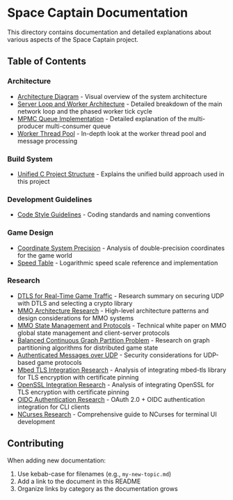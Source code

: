 # Space Captain Documentation

This directory contains documentation and detailed explanations about various aspects of the Space Captain project.

## Table of Contents

### Architecture
- [Architecture Diagram](arch.png) - Visual overview of the system architecture
- [Server Loop and Worker Architecture](main-loop.md) - Detailed breakdown of the main network loop and the phased worker tick cycle
- [MPMC Queue Implementation](mpmc-queue.md) - Detailed explanation of the multi-producer multi-consumer queue
- [Worker Thread Pool](worker-thread-pool.md) - In-depth look at the worker thread pool and message processing

### Build System
- [Unified C Project Structure](unified-c-project-structure.md) - Explains the unified build approach used in this project

### Development Guidelines
- [Code Style Guidelines](code-style.md) - Coding standards and naming conventions

### Game Design
- [Coordinate System Precision](coordinate-precision.md) - Analysis of double-precision coordinates for the game world
- [Speed Table](speed-table.md) - Logarithmic speed scale reference and implementation

### Research
- [DTLS for Real-Time Game Traffic](dtls-research.md) - Research summary on securing UDP with DTLS and selecting a crypto library
- [MMO Architecture Research](mmo-architecture-research.md) - High-level architecture patterns and design considerations for MMO systems
- [MMO State Management and Protocols](mmo-state-management-protocols.md) - Technical white paper on MMO global state management and client-server protocols
- [Balanced Continuous Graph Partition Problem](balanced-continous-graph-partition-problem.md) - Research on graph partitioning algorithms for distributed game state
- [Authenticated Messages over UDP](authenticated-messages-over-udp.md) - Security considerations for UDP-based game protocols
- [Mbed TLS Integration Research](mbed-tls-research.md) - Analysis of integrating mbed-tls library for TLS encryption with certificate pinning
- [OpenSSL Integration Research](openssl-research.md) - Analysis of integrating OpenSSL for TLS encryption with certificate pinning
- [OIDC Authentication Research](oidc-for-cli-research.md) - OAuth 2.0 + OIDC authentication integration for CLI clients
- [NCurses Research](ncurses-research.md) - Comprehensive guide to NCurses for terminal UI development

## Contributing

When adding new documentation:
1. Use kebab-case for filenames (e.g., `my-new-topic.md`)
2. Add a link to the document in this README
3. Organize links by category as the documentation grows